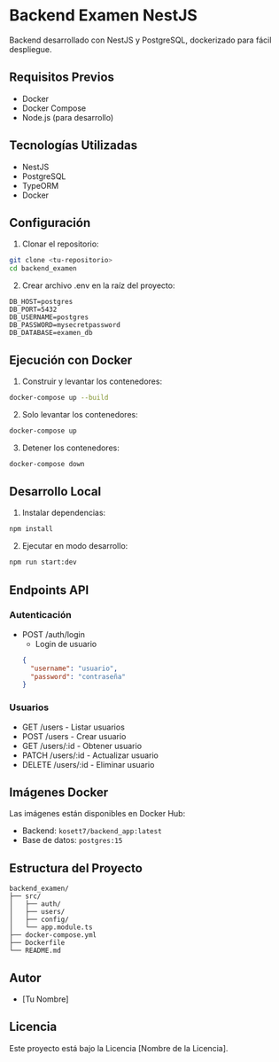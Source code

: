 # Backend Examen NestJS

Backend desarrollado con NestJS y PostgreSQL, dockerizado para fácil despliegue.

## Requisitos Previos

- Docker
- Docker Compose
- Node.js (para desarrollo)

## Tecnologías Utilizadas

- NestJS
- PostgreSQL
- TypeORM
- Docker

## Configuración

1. Clonar el repositorio:
```bash
git clone <tu-repositorio>
cd backend_examen
```

2. Crear archivo .env en la raíz del proyecto:
```env
DB_HOST=postgres
DB_PORT=5432
DB_USERNAME=postgres
DB_PASSWORD=mysecretpassword
DB_DATABASE=examen_db
```

## Ejecución con Docker

1. Construir y levantar los contenedores:
```bash
docker-compose up --build
```

2. Solo levantar los contenedores:
```bash
docker-compose up
```

3. Detener los contenedores:
```bash
docker-compose down
```

## Desarrollo Local

1. Instalar dependencias:
```bash
npm install
```

2. Ejecutar en modo desarrollo:
```bash
npm run start:dev
```

## Endpoints API

### Autenticación
- POST /auth/login
  - Login de usuario
  ```json
  {
    "username": "usuario",
    "password": "contraseña"
  }
  ```

### Usuarios
- GET /users - Listar usuarios
- POST /users - Crear usuario
- GET /users/:id - Obtener usuario
- PATCH /users/:id - Actualizar usuario
- DELETE /users/:id - Eliminar usuario

## Imágenes Docker

Las imágenes están disponibles en Docker Hub:
- Backend: `kosett7/backend_app:latest`
- Base de datos: `postgres:15`

## Estructura del Proyecto

```
backend_examen/
├── src/
│   ├── auth/
│   ├── users/
│   ├── config/
│   └── app.module.ts
├── docker-compose.yml
├── Dockerfile
└── README.md
```

## Autor

- [Tu Nombre]

## Licencia

Este proyecto está bajo la Licencia [Nombre de la Licencia].
